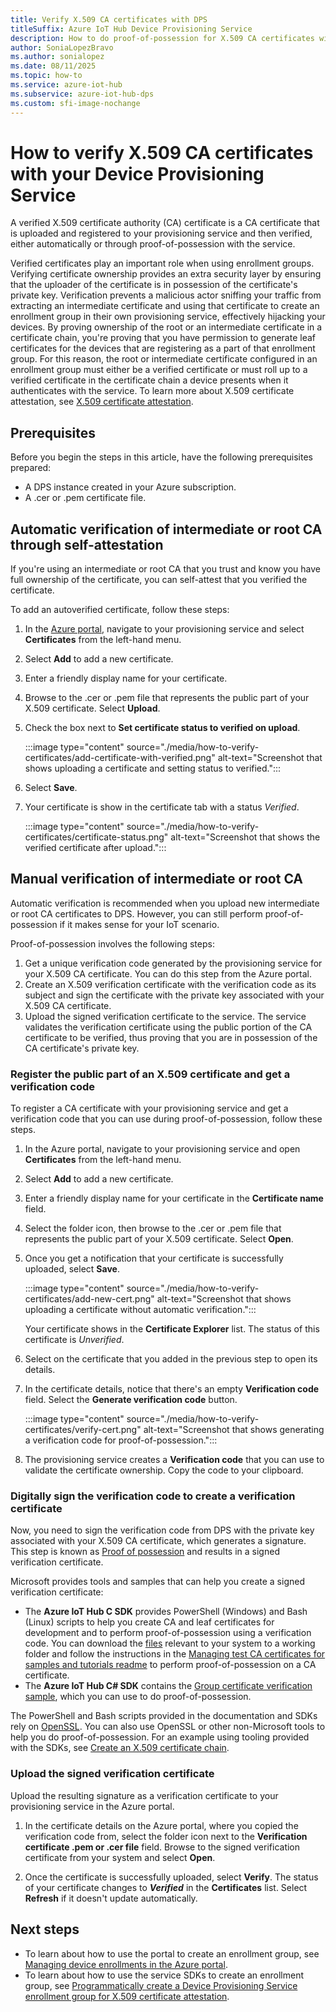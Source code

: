 ```yaml
---
title: Verify X.509 CA certificates with DPS
titleSuffix: Azure IoT Hub Device Provisioning Service
description: How to do proof-of-possession for X.509 CA certificates with Azure IoT Hub Device Provisioning Service (DPS)
author: SoniaLopezBravo
ms.author: sonialopez
ms.date: 08/11/2025
ms.topic: how-to
ms.service: azure-iot-hub
ms.subservice: azure-iot-hub-dps
ms.custom: sfi-image-nochange
---
```


# How to verify X.509 CA certificates with your Device Provisioning Service

A verified X.509 certificate authority (CA) certificate is a CA certificate that is uploaded and registered to your provisioning service and then verified, either automatically or through proof-of-possession with the service.

Verified certificates play an important role when using enrollment groups. Verifying certificate ownership provides an extra security layer by ensuring that the uploader of the certificate is in possession of the certificate's private key. Verification prevents a malicious actor sniffing your traffic from extracting an intermediate certificate and using that certificate to create an enrollment group in their own provisioning service, effectively hijacking your devices. By proving ownership of the root or an intermediate certificate in a certificate chain, you're proving that you have permission to generate leaf certificates for the devices that are registering as a part of that enrollment group. For this reason, the root or intermediate certificate configured in an enrollment group must either be a verified certificate or must roll up to a verified certificate in the certificate chain a device presents when it authenticates with the service. To learn more about X.509 certificate attestation, see [X.509 certificate attestation](concepts-x509-attestation.md).

## Prerequisites

Before you begin the steps in this article, have the following prerequisites prepared:

* A DPS instance created in your Azure subscription.
* A .cer or .pem certificate file.

## Automatic verification of intermediate or root CA through self-attestation

If you're using an intermediate or root CA that you trust and know you have full ownership of the certificate, you can self-attest that you verified the certificate.

To add an autoverified certificate, follow these steps:

1. In the [Azure portal](https://portal.azure.com), navigate to your provisioning service and select **Certificates** from the left-hand menu.
1. Select **Add** to add a new certificate.
1. Enter a friendly display name for your certificate.
1. Browse to the .cer or .pem file that represents the public part of your X.509 certificate. Select **Upload**.
1. Check the box next to **Set certificate status to verified on upload**.

   :::image type="content" source="./media/how-to-verify-certificates/add-certificate-with-verified.png" alt-text="Screenshot that shows uploading a certificate and setting status to verified.":::

1. Select **Save**.
1. Your certificate is show in the certificate tab with a status *Verified*.

   :::image type="content" source="./media/how-to-verify-certificates/certificate-status.png" alt-text="Screenshot that shows the verified certificate after upload.":::

## Manual verification of intermediate or root CA

Automatic verification is recommended when you upload new intermediate or root CA certificates to DPS. However, you can still perform proof-of-possession if it makes sense for your IoT scenario.

Proof-of-possession involves the following steps:

1. Get a unique verification code generated by the provisioning service for your X.509 CA certificate. You can do this step from the Azure portal.
2. Create an X.509 verification certificate with the verification code as its subject and sign the certificate with the private key associated with your X.509 CA certificate.
3. Upload the signed verification certificate to the service. The service validates the verification certificate using the public portion of the CA certificate to be verified, thus proving that you are in possession of the CA certificate's private key.

### Register the public part of an X.509 certificate and get a verification code

To register a CA certificate with your provisioning service and get a verification code that you can use during proof-of-possession, follow these steps.

1. In the Azure portal, navigate to your provisioning service and open **Certificates** from the left-hand menu.
1. Select **Add** to add a new certificate.
1. Enter a friendly display name for your certificate in the **Certificate name** field.
1. Select the folder icon, then browse to the .cer or .pem file that represents the public part of your X.509 certificate. Select **Open**.
1. Once you get a notification that your certificate is successfully uploaded, select **Save**.

   :::image type="content" source="./media/how-to-verify-certificates/add-new-cert.png" alt-text="Screenshot that shows uploading a certificate without automatic verification.":::  

   Your certificate shows in the **Certificate Explorer** list. The status of this certificate is *Unverified*.

1. Select on the certificate that you added in the previous step to open its details.

1. In the certificate details, notice that there's an empty **Verification code** field. Select the **Generate verification code** button.

   :::image type="content" source="./media/how-to-verify-certificates/verify-cert.png" alt-text="Screenshot that shows generating a verification code for proof-of-possession.":::

1. The provisioning service creates a **Verification code** that you can use to validate the certificate ownership. Copy the code to your clipboard.

### Digitally sign the verification code to create a verification certificate

Now, you need to sign the verification code from DPS with the private key associated with your X.509 CA certificate, which generates a signature. This step is known as [Proof of possession](https://tools.ietf.org/html/rfc5280#section-3.1) and results in a signed verification certificate.

Microsoft provides tools and samples that can help you create a signed verification certificate:

* The **Azure IoT Hub C SDK** provides PowerShell (Windows) and Bash (Linux) scripts to help you create CA and leaf certificates for development and to perform proof-of-possession using a verification code. You can download the [files](https://github.com/Azure/azure-iot-sdk-c/tree/master/tools/CACertificates) relevant to your system to a working folder and follow the instructions in the [Managing test CA certificates for samples and tutorials readme](https://github.com/Azure/azure-iot-sdk-c/blob/master/tools/CACertificates/CACertificateOverview.md) to perform proof-of-possession on a CA certificate.
* The **Azure IoT Hub C# SDK** contains the [Group certificate verification sample](https://github.com/Azure/azure-iot-sdk-csharp/tree/main/provisioning/service/samples/how%20to%20guides/GroupCertificateVerificationSample), which you can use to do proof-of-possession.

The PowerShell and Bash scripts provided in the documentation and SDKs rely on [OpenSSL](https://www.openssl.org/). You can also use OpenSSL or other non-Microsoft tools to help you do proof-of-possession. For an example using tooling provided with the SDKs, see [Create an X.509 certificate chain](tutorial-custom-hsm-enrollment-group-x509.md#create-an-x509-certificate-chain).

### Upload the signed verification certificate

Upload the resulting signature as a verification certificate to your provisioning service in the Azure portal.

1. In the certificate details on the Azure portal, where you copied the verification code from, select the folder icon next to the **Verification certificate .pem or .cer file** field. Browse to the signed verification certificate from your system and select **Open**.

2. Once the certificate is successfully uploaded, select **Verify**. The status of your certificate changes to **_Verified_** in the **Certificates** list. Select **Refresh** if it doesn't update automatically.

## Next steps

- To learn about how to use the portal to create an enrollment group, see [Managing device enrollments in the Azure portal](how-to-manage-enrollments.md).
- To learn about how to use the service SDKs to create an enrollment group, see [Programmatically create a Device Provisioning Service enrollment group for X.509 certificate attestation](./quick-enroll-device-x509.md).
